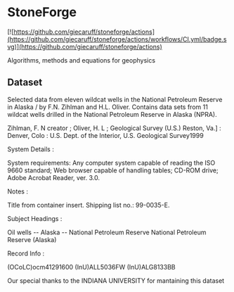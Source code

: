 # StoneForge
  
  [![https://github.com/giecaruff/stoneforge/actions](https://github.com/giecaruff/stoneforge/actions/workflows/CI.yml/badge.svg)](https://github.com/giecaruff/stoneforge/actions)
  
  Algorithms, methods and equations for geophysics
  
  
  ## Dataset

Selected data from eleven wildcat wells in the National Petroleum Reserve in Alaska / by F.N. Zihlman and H.L. Oliver.
Contains data sets from 11 wildcat wells drilled in the National Petroleum Reserve in Alaska (NPRA).

Zihlman, F. N creator ; Oliver, H. L ; Geological Survey (U.S.)
Reston, Va.] : Denver, Colo : U.S. Dept. of the Interior, U.S. Geological Survey1999

System Details :

System requirements: Any computer system capable of reading the ISO 9660 standard; Web browser capable of handling tables; CD-ROM drive; Adobe Acrobat Reader, ver. 3.0.


Notes :

Title from container insert.
Shipping list no.: 99-0035-E.

Subject Headings :

Oil wells -- Alaska -- National Petroleum Reserve
National Petroleum Reserve (Alaska)


Record Info :

(OCoLC)ocm41291600
(InU)ALL5036FW
(InU)ALG8133BB

Our special thanks to the INDIANA UNIVERSITY for mantaining this dataset
